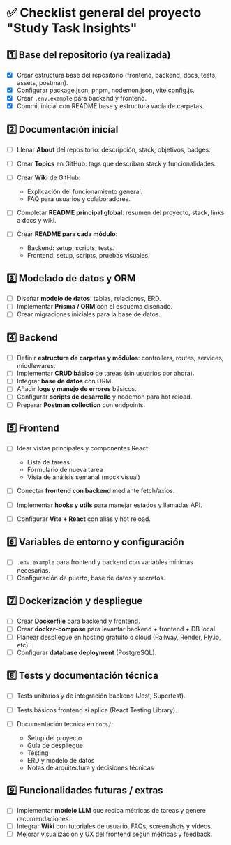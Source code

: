 # ✅ Checklist general del proyecto "Study Task Insights"

## 1️⃣ Base del repositorio (ya realizada)

* [x] Crear estructura base del repositorio (frontend, backend, docs, tests, assets, postman).
* [x] Configurar package.json, pnpm, nodemon.json, vite.config.js.
* [x] Crear `.env.example` para backend y frontend.
* [x] Commit inicial con README base y estructura vacía de carpetas.

## 2️⃣ Documentación inicial

* [ ] Llenar **About** del repositorio: descripción, stack, objetivos, badges.
* [ ] Crear **Topics** en GitHub: tags que describan stack y funcionalidades.
* [ ] Crear **Wiki** de GitHub:

  * Explicación del funcionamiento general.
  * FAQ para usuarios y colaboradores.
* [ ] Completar **README principal global**: resumen del proyecto, stack, links a docs y wiki.
* [ ] Crear **README para cada módulo**:

  * Backend: setup, scripts, tests.
  * Frontend: setup, scripts, pruebas visuales.

## 3️⃣ Modelado de datos y ORM

* [ ] Diseñar **modelo de datos**: tablas, relaciones, ERD.
* [ ] Implementar **Prisma / ORM** con el esquema diseñado.
* [ ] Crear migraciones iniciales para la base de datos.

## 4️⃣ Backend

* [ ] Definir **estructura de carpetas y módulos**: controllers, routes, services, middlewares.
* [ ] Implementar **CRUD básico** de tareas (sin usuarios por ahora).
* [ ] Integrar **base de datos** con ORM.
* [ ] Añadir **logs y manejo de errores** básicos.
* [ ] Configurar **scripts de desarrollo** y nodemon para hot reload.
* [ ] Preparar **Postman collection** con endpoints.

## 5️⃣ Frontend

* [ ] Idear vistas principales y componentes React:

  * Lista de tareas
  * Formulario de nueva tarea
  * Vista de análisis semanal (mock visual)
* [ ] Conectar **frontend con backend** mediante fetch/axios.
* [ ] Implementar **hooks y utils** para manejar estados y llamadas API.
* [ ] Configurar **Vite + React** con alias y hot reload.

## 6️⃣ Variables de entorno y configuración

* [ ] `.env.example` para frontend y backend con variables mínimas necesarias.
* [ ] Configuración de puerto, base de datos y secretos.

## 7️⃣ Dockerización y despliegue

* [ ] Crear **Dockerfile** para backend y frontend.
* [ ] Crear **docker-compose** para levantar backend + frontend + DB local.
* [ ] Planear despliegue en hosting gratuito o cloud (Railway, Render, Fly.io, etc).
* [ ] Configurar **database deployment** (PostgreSQL).

## 8️⃣ Tests y documentación técnica

* [ ] Tests unitarios y de integración backend (Jest, Supertest).
* [ ] Tests básicos frontend si aplica (React Testing Library).
* [ ] Documentación técnica en `docs/`:

  * Setup del proyecto
  * Guía de despliegue
  * Testing
  * ERD y modelo de datos
  * Notas de arquitectura y decisiones técnicas

## 9️⃣ Funcionalidades futuras / extras

* [ ] Implementar **modelo LLM** que reciba métricas de tareas y genere recomendaciones.
* [ ] Integrar **Wiki** con tutoriales de usuario, FAQs, screenshots y vídeos.
* [ ] Mejorar visualización y UX del frontend según métricas y feedback.
